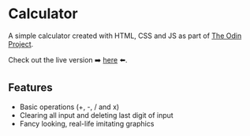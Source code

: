 # Calculator

A simple calculator created with HTML, CSS and JS as part of [The Odin Project](#https://www.theodinproject.com/lessons/foundations-calculator).

Check out the live version ➡️ [here](https://max-hartmann.github.io/calculator/) ⬅️.


## Features

- Basic operations (+, -, / and x)
- Clearing all input and deleting last digit of input
- Fancy looking, real-life imitating graphics